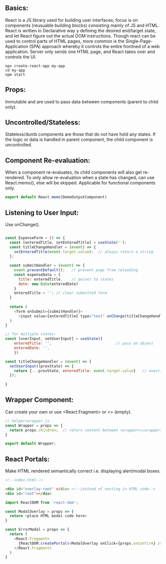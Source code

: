 ## Basics:
React is a JS library used for building user interfaces; focus is on components (reusuable building blocks) consisting mainly of JS and HTML. React is written in Declarative way y defining the desired end/target state, and let React figure out the actual DOM instructions. Though react can be used to control parts of HTML pages, more common is the Single-Page-Application (SPA) approach whereby it controls the entire frontned of a web application. Server only sends one HTML page, and React takes over and controls the UI.

```
npx create-react-app my-app
cd my-app
npm start
```



## Props:
Immutable and are used to pass data between components (parent to child only). 


## Uncontrolled/Stateless:
Stateless/dumb components are those that do not have hold any states.
If the logic or data is handled in parent component, the child component is uncontrolled.

## Component Re-evaluation:
When a component re-evaluates, its child components will also get re-rendered. To only allow re-evaluation when a state has changed, can use React.memo(), else will be skipped. Applicable for functional components only.

```javascript
export default React.memo(DemoOutputComponent)
```

## Listening to User Input:
Use onChange().
```javascript

const ExpenseForm = () => {
  const [enteredTitle, setEnteredTitle] = useState('');
  const titleChangeHandler = (event) => {
    setEnteredTitle(event.target.value);  // always return a string
  };
  
  const submitHandler = (event) => {
    event.preventDefault();   // prevent page from reloading
    const expenseData = {
      title: enteredTitle,    // points to states
      date: new Date(enteredDate)
    }
    enteredTitle = ''; // clear submitted form
  }
  
  return (
    <form onSubmit={submitHandler}>
      <input value={enteredTitle} type="text" onChange(titleChangeHandler) /> // value allows two-way binding
  )
}

// for multiple states:
const [userInput, setUserInput] = useState({
    enteredTitle: '',                             // pass an object
    enteredDate: '',
    }) 

const titleChangeHandler = (event) => {
  setUserInput((prevState) => {
    return {...prevState, enteredTitle: event.target.value}   // overrides title and ensures others are not thrown away
  });
  
}
```
## Wrapper Component:
Can create your own or use <React.Fragment> or <> (empty).
```javascript
// helper/wrapper.js
const Wrapper = props => {
  return props.children;  // return content between <wrapper></wrapper>
}

export default Wrapper;
```

## React Portals:
Make HTML rendered semantically correct i.e. displaying alert/modal boxes.
```html
<!--index.html-->

<div id="overlay-root" </div> <!--instead of nesting in HTML code-->
<div id="root"></div>
```
```javascript
import ReactDOM from 'react-dom';

const ModalOverlay = props => {
  return <place HTML modal code here>
}

const ErrorModal = props => {
  return (
    <React.Fragment>
      {ReactDOM.createPortal(<ModalOverlay onClick={props.onConfirm} />), document.getElementById('overlay-root'))}
    </React.Fragment>
  )
} 
```
